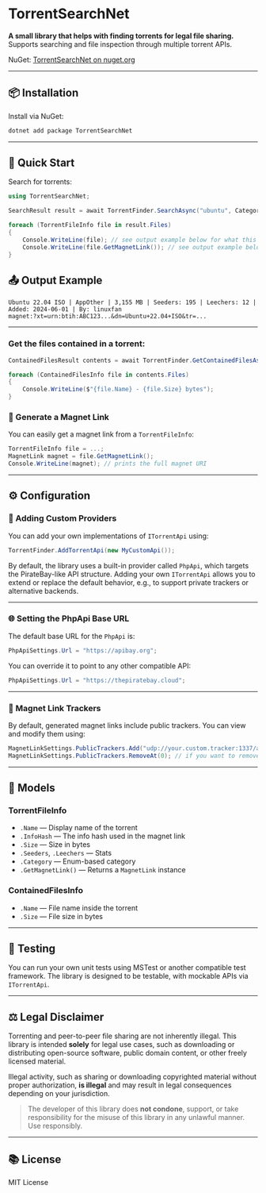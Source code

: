 # TorrentSearchNet

**A small library that helps with finding torrents for legal file sharing.**  
Supports searching and file inspection through multiple torrent APIs.

NuGet: [TorrentSearchNet on nuget.org](https://www.nuget.org/packages/TorrentSearchNet)

---

## 📦 Installation

Install via NuGet:

```bash
dotnet add package TorrentSearchNet
```

---

## 🚀 Quick Start

Search for torrents:

```csharp
using TorrentSearchNet;

SearchResult result = await TorrentFinder.SearchAsync("ubuntu", Category.AppOther);

foreach (TorrentFileInfo file in result.Files)
{
    Console.WriteLine(file); // see output example below for what this outputs
    Console.WriteLine(file.GetMagnetLink()); // see output example below
}
```
## 📤 Output Example

```text
Ubuntu 22.04 ISO | AppOther | 3,155 MB | Seeders: 195 | Leechers: 12 | Added: 2024-06-01 | By: linuxfan
magnet:?xt=urn:btih:ABC123...&dn=Ubuntu+22.04+ISO&tr=...
```
---

### Get the files contained in a torrent:

```csharp
ContainedFilesResult contents = await TorrentFinder.GetContainedFilesAsync("36418511");

foreach (ContainedFilesInfo file in contents.Files)
{
    Console.WriteLine($"{file.Name} - {file.Size} bytes");
}
```

### 🔗 Generate a Magnet Link

You can easily get a magnet link from a `TorrentFileInfo`:

```csharp
TorrentFileInfo file = ...;
MagnetLink magnet = file.GetMagnetLink();
Console.WriteLine(magnet); // prints the full magnet URI
```

---

## ⚙️ Configuration

### 🔌 Adding Custom Providers

You can add your own implementations of `ITorrentApi` using:

```csharp
TorrentFinder.AddTorrentApi(new MyCustomApi());
```

By default, the library uses a built-in provider called `PhpApi`, which targets the PirateBay-like API structure. Adding your own `ITorrentApi` allows you to extend or replace the default behavior, e.g., to support private trackers or alternative backends.

---

### 🌐 Setting the PhpApi Base URL

The default base URL for the `PhpApi` is:

```csharp
PhpApiSettings.Url = "https://apibay.org";
```

You can override it to point to any other compatible API:

```csharp
PhpApiSettings.Url = "https://thepiratebay.cloud";
```

---

### 📡 Magnet Link Trackers

By default, generated magnet links include public trackers. You can view and modify them using:

```csharp
MagnetLinkSettings.PublicTrackers.Add("udp://your.custom.tracker:1337/announce");
MagnetLinkSettings.PublicTrackers.RemoveAt(0); // if you want to remove defaults
```

---

## 📄 Models

### TorrentFileInfo

- `.Name` — Display name of the torrent
- `.InfoHash` — The info hash used in the magnet link
- `.Size` — Size in bytes
- `.Seeders`, `.Leechers` — Stats
- `.Category` — Enum-based category
- `.GetMagnetLink()` — Returns a `MagnetLink` instance

### ContainedFilesInfo

- `.Name` — File name inside the torrent
- `.Size` — File size in bytes

---

## 🧪 Testing

You can run your own unit tests using MSTest or another compatible test framework. The library is designed to be testable, with mockable APIs via `ITorrentApi`.

---

## ⚖️ Legal Disclaimer

Torrenting and peer-to-peer file sharing are not inherently illegal. This library is intended **solely** for legal use cases, such as downloading or distributing open-source software, public domain content, or other freely licensed material.

Illegal activity, such as sharing or downloading copyrighted material without proper authorization, **is illegal** and may result in legal consequences depending on your jurisdiction.

> The developer of this library does **not condone**, support, or take responsibility for the misuse of this library in any unlawful manner. Use responsibly.

---

## 📚 License

MIT License
